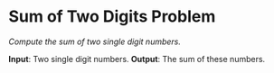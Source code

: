 # Sum of Two Digits Problem

*Compute the sum of two single digit numbers.*

**Input**: Two single digit numbers.
**Output**: The sum of these numbers.
